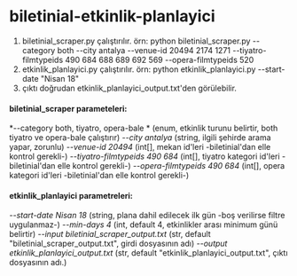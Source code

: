 # biletinial-etkinlik-planlayici

1. biletinial_scraper.py çalıştırılır.
  örn: python biletinial_scraper.py --category both --city antalya --venue-id 20494 2174 1271 --tiyatro-filmtypeids 490 684 688 689 692 569 --opera-filmtypeids 520
2. etkinlik_planlayici.py çalıştırılır.
  örn: python etkinlik_planlayici.py --start-date "Nisan 18"
3. çıktı doğrudan etkinlik_planlayici_output.txt'den görülebilir.

#### biletinial_scraper parameteleri:
  *--category both, tiyatro, opera-bale *   (enum, etkinlik turunu belirtir, both tiyatro ve opera-bale çalıştırır)
  *--city antalya*                          (string, ilgili şehirde arama yapar, zorunlu)
  *--venue-id 20494*                        (int[], mekan id'leri -biletinial'dan elle kontrol gerekli-)
  *--tiyatro-filmtypeids 490 684*           (int[], tiyatro kategori id'leri -biletinial'dan elle kontrol gerekli-)
  *--opera-filmtypeids 490 684*             (int[], opera kategori id'leri -biletinial'dan elle kontrol gerekli-)
  
  
#### etkinlik_planlayici parametreleri:
  *--start-date Nisan 18*                   (string, plana dahil edilecek ilk gün -boş verilirse filtre uygulanmaz-)
  *--min-days 4*                            (int, default 4, etkinlikler arası minimum günü belirtir)
  *--input biletinial_scraper_output.txt*   (str, default "biletinial_scraper_output.txt", girdi dosyasının adı)
  *--output etkinlik_planlayici_output.txt* (str, default "etkinlik_planlayici_output.txt", çıktı dosyasının adı.)
